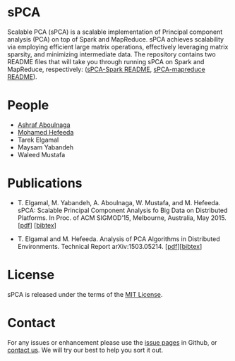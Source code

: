 sPCA
===========
Scalable PCA (sPCA) is a scalable implementation of Principal component analysis (PCA) on top of Spark and MapReduce. sPCA achieves scalability via employing efficient large matrix operations, effectively leveraging matrix sparsity, and minimizing intermediate data. The repository contains two README files that will take you through running sPCA on Spark and MapReduce, respectively: ([sPCA-Spark README](spca-spark/README.md), [sPCA-mapreduce README](spca-mapreduce/README.md)).

People
==========================
- [Ashraf Aboulnaga](http://qcri.org.qa/page?a=117&name=Ashraf_Aboulnaga&pid=110&lang=en-CA)
- [Mohamed Hefeeda](http://qcri.org.qa/page?a=117&pid=29&lang=en-CA)
- Tarek Elgamal
- Maysam Yabandeh
- Waleed Mustafa

Publications
==========================
- T. Elgamal, M. Yabandeh, A. Aboulnaga, W. Mustafa, and M. Hefeeda. sPCA: Scalable Principal Component Analysis fo Big Data on Distributed Platforms. In Proc. of ACM  SIGMOD’15, Melbourne, Australia,  May 2015. [[pdf](http://ds.qcri.org/images/profile/tarek_elgamal/sigmod2015.pdf)] [[bibtex](ds.qcri.org/images/profile/tarek_elgamal/sigmod2015.bib)]  

- T. Elgamal and M. Hefeeda. Analysis of PCA Algorithms in Distributed Environments. Technical Report arXiv:1503.05214. [[pdf](http://arxiv.org/abs/1503.05214)][[bibtex](ds.qcri.org/images/profile/tarek_elgamal/spca_techreport.bib)] 

License
==========================
sPCA is released under the terms of the [MIT License](http://opensource.org/licenses/MIT).

Contact
==========================
For any issues or enhancement please use the [issue pages](https://github.com/Qatar-Computing-Research-Institute/sPCA/issues) in Github, or [contact us](mailto:tarek.elgamal@gmail.com). We will try our best to help you sort it out.
